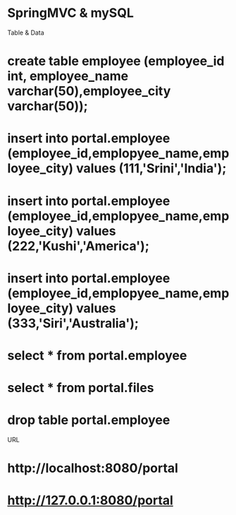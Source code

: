 # SpringMVC & mySQL  

Table & Data
# create table employee (employee_id int, employee_name varchar(50),employee_city varchar(50));
# insert into portal.employee (employee_id,emplopyee_name,employee_city) values (111,'Srini','India');
# insert into portal.employee (employee_id,emplopyee_name,employee_city) values (222,'Kushi','America');
# insert into portal.employee (employee_id,emplopyee_name,employee_city) values (333,'Siri','Australia');

# select * from portal.employee
# select * from portal.files
# drop table portal.employee 

URL
#  http://localhost:8080/portal
#  http://127.0.0.1:8080/portal
#


